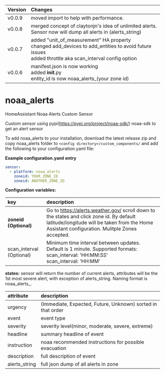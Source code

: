 Version | Changes
:--- | :---
v0.0.9 | moved import to help with performance.
v0.0.8 | merged concept of claytonjn's idea of unlimited alerts. Sensor now will dump all alerts in (alerts_string)
v0.0.7 | added "unit_of_measurement" HA property<br>changed add_devices to add_entities to avoid future issues<br>added throttle aka scan_interval config option
v0.0.6 | manifest.json is now working<br>added __init__.py<br>entity_id is now noaa_alerts_(your zone id)

# noaa_alerts
HomeAssistant Noaa Alerts Custom Sensor

Custom sensor using pypi(https://pypi.org/project/noaa-sdk/) noaa-sdk to get an alert sensor

To add noaa_alerts to your installation, download the latest release zip and copy noaa_alerts folder to `<config directory>/custom_components/` and add the following to your configuration.yaml file:

**Example configuration.yaml entry**
```yaml
sensor:
  - platform: noaa_alerts
    zoneid: YOUR_ZONE_ID
    zoneid: ANOTHER_ZONE_ID
```
**Configuration variables:**  

key | description  
:--- | :---  
**zoneid (Optional)** | Go to https://alerts.weather.gov/ scroll down to the states and click zone id. By default latitude/longitude will be taken from the Home Assistant configuration. Mulitple Zones accepted. 
scan_interval (Optional) |  Minimum time interval between updates. Default is 1 minute. Supported formats:<br>scan_interval: 'HH:MM:SS'<br>scan_interval: 'HH:MM'


**states:** sensor will return the number of current alerts, attributes will be the 1st most severe alert, with exception of alerts_string. Naming format is noaa_alerts_<your zoneid here>.

attribute | description  
:--- | :---  
urgency | (Immediate, Expected, Future, Unknown) sorted in that order
event | event type
severity | severity level(minor, moderate, severe, extreme)
headline | summary headline of event
instruction | noaa recommended instructions for possible evacuation
description | full description of event
alerts_string | full json dump of all alerts in zone
